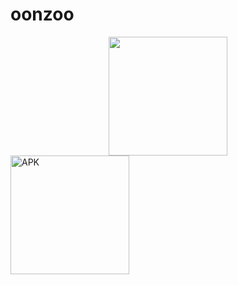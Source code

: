 # oonzoo

<div id="header" align="center">
  <img src="https://scontent.flko9-1.fna.fbcdn.net/v/t39.30808-6/318116270_558222969648001_134032431216407924_n.jpg?_nc_cat=102&ccb=1-7&_nc_sid=09cbfe&_nc_ohc=KYIJmMinjOoAX-bJtZO&_nc_ht=scontent.flko9-1.fna&oh=00_AfAEssrQ7X-8RNnk535zCHckPuEe2n2DGiPT7aUXWgUW4w&oe=63E13E29" width="190"/>
</div>

<div id="badges">
  <a href="https://apkfab.com/oonzoo/com.example.oonzoo/apk?h=4ecf9021e28cbad47cb49c9a71bf7b64570de565b2347c3a6bc3c602cb977c44" target="_blank">
    <img src="https://cdn.dribbble.com/users/279765/screenshots/1725734/media/52e37c7ab8b6ef68a8376d5b65065114.gif" width="190" alt="APK"/>
  </a>
 
</div>
  
